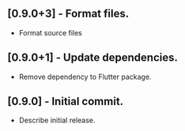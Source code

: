 ## [0.9.0+3] - Format files.

* Format source files

## [0.9.0+1] - Update dependencies.

* Remove dependency to Flutter package.

## [0.9.0] - Initial commit.

* Describe initial release.
